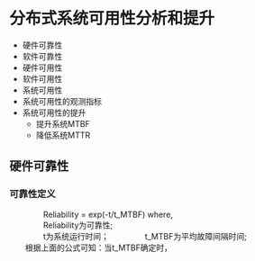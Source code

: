 # 分布式系统可用性分析和提升

- 硬件可靠性
- 软件可靠性
- 硬件可用性
- 软件可用性
- 系统可用性
- 系统可用性的观测指标
- 系统可用性的提升
    - 提升系统MTBF
    - 降低系统MTTR
    
## 硬件可靠性
### 可靠性定义
&emsp;&emsp;&emsp;&emsp; Reliability = exp(-t/t_MTBF) 
where,  
&emsp;&emsp;&emsp;&emsp; Reliability为可靠性;  
&emsp;&emsp;&emsp;&emsp; t为系统运行时间；
&emsp;&emsp;&emsp;&emsp; t_MTBF为平均故障间隔时间;  
&emsp;&emsp;根据上面的公式可知：当t_MTBF确定时，
